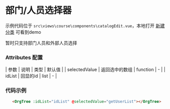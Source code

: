 # 部门/人员选择器

示例代码位于 `src\views\course\components\catalogEdit.vue`，本地打开 [新建分类](http://localhost:1888/#/course/catalog) 可看到demo

暂时只支持部门人员和外部人员选择

### Attributes 配置

| 参数               | 说明                                                                        |  类型   | 默认值 |
| selectedValue      | 返回选中的数组                                                              |  function |   -    |
| idList             | 回显的id                                                                    |  list |   -    |

### 代码示例
```html
   <OrgTree :idList="idList" @selectedValue="getUserList"></OrgTree>
```